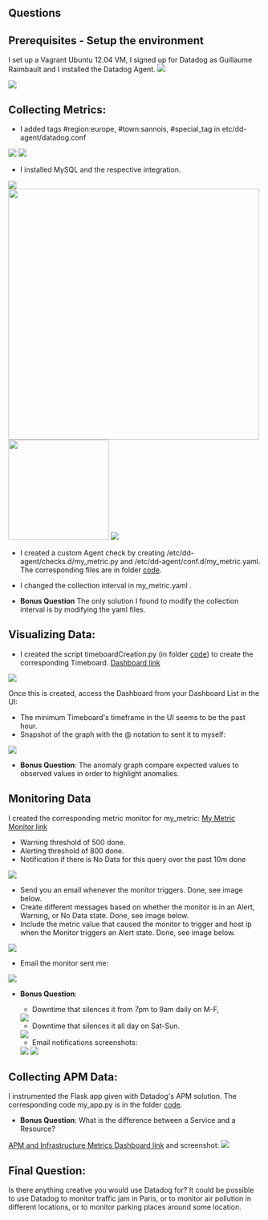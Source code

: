 ## Questions

## Prerequisites - Setup the environment

I set up a Vagrant Ubuntu 12.04 VM, I signed up for Datadog as Guillaume Raimbault and I installed the Datadog Agent.
<img src="https://github.com/gRaimbault/hiring-engineers/blob/solutions-engineer/images/Vagrant_ubuntu_with_datadog.jpg">

<img src="https://github.com/gRaimbault/hiring-engineers/blob/solutions-engineer/images/datadogAgentReporting.jpg" >

## Collecting Metrics:

* I added tags #region:europe, #town:sannois, #special_tag in etc/dd-agent/datadog.conf
<img src="https://github.com/gRaimbault/hiring-engineers/blob/solutions-engineer/images/tagInDatadogConf.jpg">
<img src="https://github.com/gRaimbault/hiring-engineers/blob/solutions-engineer/images/tagsInDatadogMap.jpg">

* I installed MySQL and the respective integration.
<img src="https://github.com/gRaimbault/hiring-engineers/blob/solutions-engineer/images/mysqlInstalled.jpg">
<img src="https://github.com/gRaimbault/hiring-engineers/blob/solutions-engineer/images/mysqlIntegrationWorking.jpg" width="500">
<img src="https://github.com/gRaimbault/hiring-engineers/blob/solutions-engineer/images/mysqlIntegration.png" width="200">
<img src="https://github.com/gRaimbault/hiring-engineers/blob/solutions-engineer/images/mysqlDashboard.jpg">

* I created a custom Agent check by creating /etc/dd-agent/checks.d/my_metric.py and /etc/dd-agent/conf.d/my_metric.yaml. The corresponding files are in folder <a href="https://github.com/gRaimbault/hiring-engineers/tree/solutions-engineer/code">code</a>.
* I changed the collection interval in my_metric.yaml .

* **Bonus Question** The only solution I found to modify the collection interval is by modifying the yaml files.

## Visualizing Data:

* I created the script timeboardCreation.py (in folder <a href="https://github.com/gRaimbault/hiring-engineers/tree/solutions-engineer/code">code</a>) to create the corresponding Timeboard.
<a href="https://app.datadoghq.com/dash/506051/my-timeboard-raimbault2?live=true&page=0&is_auto=false&from_ts=1516743656614&to_ts=1516747256614&tile_size=m">Dashboard link</a>

<img src="https://github.com/gRaimbault/hiring-engineers/blob/solutions-engineer/images/timeboardVisualizingData.jpg">

Once this is created, access the Dashboard from your Dashboard List in the UI:

* The minimum Timeboard's timeframe in the UI seems to be the past hour.
* Snapshot of the graph with the @ notation to sent it to myself:
<img src="https://github.com/gRaimbault/hiring-engineers/blob/solutions-engineer/images/graphSnapshot.jpg" >

* **Bonus Question**: The anomaly graph compare expected values to observed values in order to highlight anomalies.

## Monitoring Data

I created the corresponding metric monitor for my_metric:
<a href="https://app.datadoghq.com/monitors#3963666?group=all&live=4h">My Metric Monitor link</a>

* Warning threshold of 500 done.
* Alerting threshold of 800 done.
* Notification if there is No Data for this query over the past 10m done
<img src="https://github.com/gRaimbault/hiring-engineers/blob/solutions-engineer/images/myMetricMonitor.jpg">

* Send you an email whenever the monitor triggers. Done, see image below.
* Create different messages based on whether the monitor is in an Alert, Warning, or No Data state. Done, see image below.
* Include the metric value that caused the monitor to trigger and host ip when the Monitor triggers an Alert state. Done, see image below.
<img src="https://github.com/gRaimbault/hiring-engineers/blob/solutions-engineer/images/monitorMessage.jpg" >

* Email the monitor sent me:
<img src="https://github.com/gRaimbault/hiring-engineers/blob/solutions-engineer/images/monitorTriggered.jpg" >

* **Bonus Question**: 
    * Downtime that silences it from 7pm to 9am daily on M-F,
    <img src="https://github.com/gRaimbault/hiring-engineers/blob/solutions-engineer/images/weekDowntime.jpg" >
    
    * Downtime that silences it all day on Sat-Sun.
    <img src="https://github.com/gRaimbault/hiring-engineers/blob/solutions-engineer/images/weekEndDowntime.jpg" >
    
    * Email notifications screenshots: 
    <img src="https://github.com/gRaimbault/hiring-engineers/blob/solutions-engineer/images/monitorWeekDowntime.jpg" >
    <img src="https://github.com/gRaimbault/hiring-engineers/blob/solutions-engineer/images/monitorWeekEndDowntime.jpg" >
    


## Collecting APM Data:

I instrumented the Flask app given with Datadog's APM solution. The corresponding code my_app.py is in the folder <a href="https://github.com/gRaimbault/hiring-engineers/tree/solutions-engineer/code">code</a>.

* **Bonus Question**: What is the difference between a Service and a Resource?

<a href="https://app.datadoghq.com/dash/510818/apm--infrastructure?live=true&page=0&is_auto=false&from_ts=1516801159319&to_ts=1516804759319&tile_size=m">APM and Infrastructure Metrics Dashboard link</a> and screenshot:
<img src="https://github.com/gRaimbault/hiring-engineers/blob/solutions-engineer/images/apmInfrastructureDashboard.jpg" >
 

## Final Question:

Is there anything creative you would use Datadog for?
It could be possible to use Datadog to monitor traffic jam in Paris, or to monitor air pollution in different locations, or to monitor parking places around some location.


